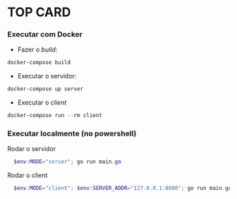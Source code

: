 # TOP CARD

### Executar com Docker

- Fazer o *build*:
``` powershell
docker-compose build
```

- Executar o servidor:
 ``` powershell
docker-compose up server
```

- Executar o *client*
``` powershell
docker-compose run --rm client
```

### Executar localmente (no powershell)
Rodar o servidor
``` powershell
  $env:MODE="server"; go run main.go
```

Rodar o client 
``` powershell
  $env:MODE="client"; $env:SERVER_ADDR="127.0.0.1:8080"; go run main.go
```
